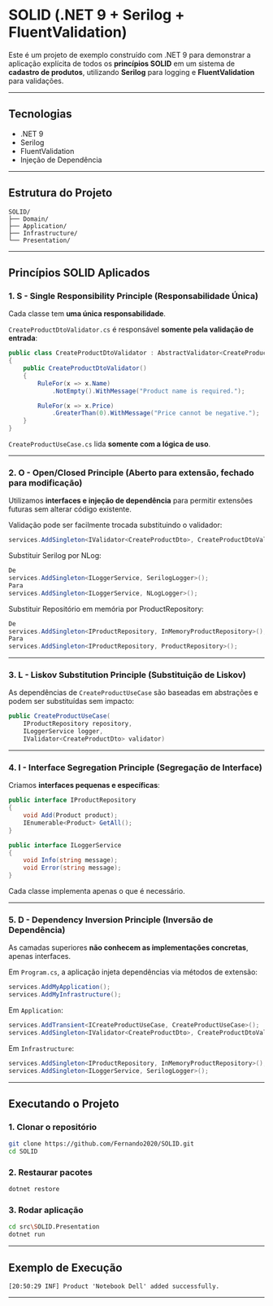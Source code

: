 # SOLID (.NET 9 + Serilog + FluentValidation)

Este é um projeto de exemplo construído com .NET 9 para demonstrar a aplicação explícita de todos os **princípios SOLID** em um sistema de **cadastro de produtos**, utilizando **Serilog** para logging e **FluentValidation** para validações.

---

## Tecnologias
- .NET 9
- Serilog
- FluentValidation
- Injeção de Dependência

---

## Estrutura do Projeto

```
SOLID/
├── Domain/
├── Application/
├── Infrastructure/
└── Presentation/
```

---

## Princípios SOLID Aplicados

### 1. **S** - Single Responsibility Principle (Responsabilidade Única)

Cada classe tem **uma única responsabilidade**.

`CreateProductDtoValidator.cs` é responsável **somente pela validação de entrada**:

```csharp
public class CreateProductDtoValidator : AbstractValidator<CreateProductDto>
{
    public CreateProductDtoValidator()
    {
        RuleFor(x => x.Name)
            .NotEmpty().WithMessage("Product name is required.");

        RuleFor(x => x.Price)
            .GreaterThan(0).WithMessage("Price cannot be negative.");
    }
}
```

`CreateProductUseCase.cs` lida **somente com a lógica de uso**.

---

### 2. **O** - Open/Closed Principle (Aberto para extensão, fechado para modificação)

Utilizamos **interfaces e injeção de dependência** para permitir extensões futuras sem alterar código existente.

Validação pode ser facilmente trocada substituindo o validador:

```csharp
services.AddSingleton<IValidator<CreateProductDto>, CreateProductDtoValidator>();
```

Substituir Serilog por NLog:

```csharp
De
services.AddSingleton<ILoggerService, SerilogLogger>();
Para
services.AddSingleton<ILoggerService, NLogLogger>();
```

Substituir Repositório em memória por ProductRepository:

```csharp
De
services.AddSingleton<IProductRepository, InMemoryProductRepository>();
Para
services.AddSingleton<IProductRepository, ProductRepository>();
```
---

### 3. **L** - Liskov Substitution Principle (Substituição de Liskov)

As dependências de `CreateProductUseCase` são baseadas em abstrações e podem ser substituídas sem impacto:

```csharp
public CreateProductUseCase(
    IProductRepository repository,
    ILoggerService logger,
    IValidator<CreateProductDto> validator)
```

---

### 4. **I** - Interface Segregation Principle (Segregação de Interface)

Criamos **interfaces pequenas e específicas**:

```csharp
public interface IProductRepository
{
    void Add(Product product);
    IEnumerable<Product> GetAll();
}
```

```csharp
public interface ILoggerService
{
    void Info(string message);
    void Error(string message);
}
```

Cada classe implementa apenas o que é necessário.

---

### 5. **D** - Dependency Inversion Principle (Inversão de Dependência)

As camadas superiores **não conhecem as implementações concretas**, apenas interfaces.

Em `Program.cs`, a aplicação injeta dependências via métodos de extensão:

```csharp
services.AddMyApplication();
services.AddMyInfrastructure();
```

Em `Application`:

```csharp
services.AddTransient<ICreateProductUseCase, CreateProductUseCase>();
services.AddSingleton<IValidator<CreateProductDto>, CreateProductDtoValidator>();
```

Em `Infrastructure`:

```csharp
services.AddSingleton<IProductRepository, InMemoryProductRepository>();
services.AddSingleton<ILoggerService, SerilogLogger>();
```

---

## Executando o Projeto

### 1. Clonar o repositório
```bash
git clone https://github.com/Fernando2020/SOLID.git
cd SOLID
```

### 2. Restaurar pacotes
```bash
dotnet restore
```

### 3. Rodar aplicação
```bash
cd src\SOLID.Presentation
dotnet run
```

---

## Exemplo de Execução

```
[20:50:29 INF] Product 'Notebook Dell' added successfully.
```

---
